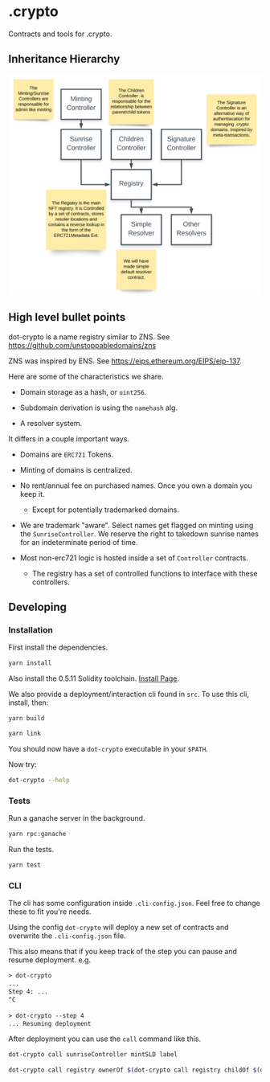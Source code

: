 # .crypto

Contracts and tools for .crypto.

## Inheritance Hierarchy

![Alt text](./inheritance.svg)

## High level bullet points

dot-crypto is a name registry similar to ZNS. See https://github.com/unstoppabledomains/zns

ZNS was inspired by ENS. See https://eips.ethereum.org/EIPS/eip-137.

Here are some of the characteristics we share.

- Domain storage as a hash, or `uint256`.

- Subdomain derivation is using the `namehash` alg.

- A resolver system.

It differs in a couple important ways.

- Domains are `ERC721` Tokens.

- Minting of domains is centralized.

- No rent/annual fee on purchased names. Once you own a domain you keep it.

  - Except for potentially trademarked domains.

- We are trademark "aware". Select names get flagged on minting using the
  `SunriseController`. We reserve the right to takedown sunrise names for an
  indeterminate period of time.

- Most non-erc721 logic is hosted inside a set of `Controller` contracts.

  - The registry has a set of controlled functions to interface with these controllers.

## Developing

### Installation

First install the dependencies.

```sh
yarn install
```

Also install the 0.5.11 Solidity toolchain. [Install Page](https://solidity.readthedocs.io/en/v0.5.11/installing-solidity.html).

We also provide a deployment/interaction cli found in `src`. To use this cli, install, then:

```
yarn build
```

```sh
yarn link
```

You should now have a `dot-crypto` executable in your `$PATH`.

Now try:

```sh
dot-crypto --help
```

### Tests

Run a ganache server in the background.

```sh
yarn rpc:ganache
```

Run the tests.

```sh
yarn test
```

### CLI

The cli has some configuration inside `.cli-config.json`. Feel free to change these to fit you're needs.

Using the config `dot-crypto` will deploy a new set of contracts and overwrite the `.cli-config.json` file.

This also means that if you keep track of the step you can pause and resume deployment. e.g.

```
> dot-crypto
...
Step 4: ...
^C

> dot-crypto --step 4
... Resuming deployment
```

After deployment you can use the `call` command like this.

```sh
dot-crypto call sunriseController mintSLD label
```

```sh
dot-crypto call registry ownerOf $(dot-crypto call registry childOf $(dot-crypto call registry root) label)
```
